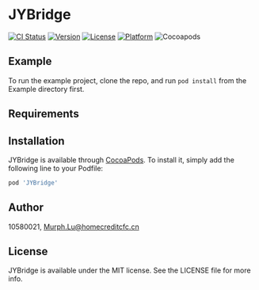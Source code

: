 # JYBridge

[![CI Status](https://img.shields.io/travis/10580021/JYBridge.svg?style=flat)](https://travis-ci.org/10580021/JYBridge)
[![Version](https://img.shields.io/cocoapods/v/JYBridge.svg?style=flat)](https://cocoapods.org/pods/JYBridge)
[![License](https://img.shields.io/cocoapods/l/JYBridge.svg?style=flat)](https://cocoapods.org/pods/JYBridge)
[![Platform](https://img.shields.io/cocoapods/p/JYBridge.svg?style=flat)](https://cocoapods.org/pods/JYBridge)
![Cocoapods](https://img.shields.io/cocoapods/l/JYBridge)
## Example

To run the example project, clone the repo, and run `pod install` from the Example directory first.

## Requirements

## Installation

JYBridge is available through [CocoaPods](https://cocoapods.org). To install
it, simply add the following line to your Podfile:

```ruby
pod 'JYBridge'
```

## Author

10580021, Murph.Lu@homecreditcfc.cn

## License

JYBridge is available under the MIT license. See the LICENSE file for more info.
